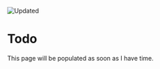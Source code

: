 ![Updated][update-shield]

# Todo
This page will be populated as soon as I have time.

[update-shield]: https://img.shields.io/badge/LAST%20UPDATED-28%20SEP%202024-57ffd8?style=for-the-badge
